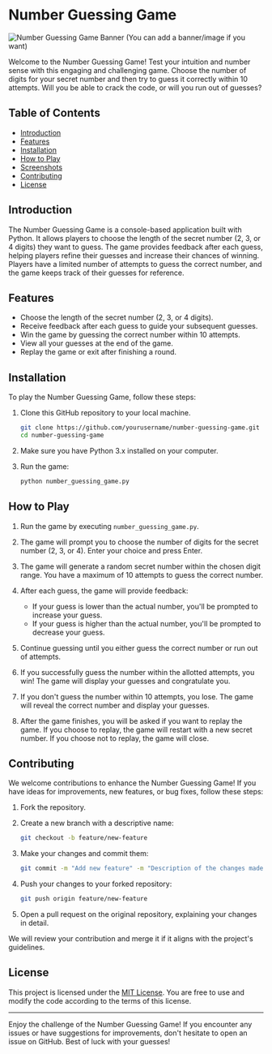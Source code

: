 # Number Guessing Game

![Number Guessing Game Banner](https://example.com/number-guessing-game-banner.png) (You can add a banner/image if you want)

Welcome to the Number Guessing Game! Test your intuition and number sense with this engaging and challenging game. Choose the number of digits for your secret number and then try to guess it correctly within 10 attempts. Will you be able to crack the code, or will you run out of guesses?

## Table of Contents

- [Introduction](#introduction)
- [Features](#features)
- [Installation](#installation)
- [How to Play](#how-to-play)
- [Screenshots](#screenshots)
- [Contributing](#contributing)
- [License](#license)

## Introduction

The Number Guessing Game is a console-based application built with Python. It allows players to choose the length of the secret number (2, 3, or 4 digits) they want to guess. The game provides feedback after each guess, helping players refine their guesses and increase their chances of winning. Players have a limited number of attempts to guess the correct number, and the game keeps track of their guesses for reference.

## Features

- Choose the length of the secret number (2, 3, or 4 digits).
- Receive feedback after each guess to guide your subsequent guesses.
- Win the game by guessing the correct number within 10 attempts.
- View all your guesses at the end of the game.
- Replay the game or exit after finishing a round.

## Installation

To play the Number Guessing Game, follow these steps:

1. Clone this GitHub repository to your local machine.
   ```bash
   git clone https://github.com/yourusername/number-guessing-game.git
   cd number-guessing-game
   ```

2. Make sure you have Python 3.x installed on your computer.

3. Run the game:
   ```bash
   python number_guessing_game.py
   ```

## How to Play

1. Run the game by executing `number_guessing_game.py`.

2. The game will prompt you to choose the number of digits for the secret number (2, 3, or 4). Enter your choice and press Enter.

3. The game will generate a random secret number within the chosen digit range. You have a maximum of 10 attempts to guess the correct number.

4. After each guess, the game will provide feedback:
   - If your guess is lower than the actual number, you'll be prompted to increase your guess.
   - If your guess is higher than the actual number, you'll be prompted to decrease your guess.

5. Continue guessing until you either guess the correct number or run out of attempts.

6. If you successfully guess the number within the allotted attempts, you win! The game will display your guesses and congratulate you.

7. If you don't guess the number within 10 attempts, you lose. The game will reveal the correct number and display your guesses.

8. After the game finishes, you will be asked if you want to replay the game. If you choose to replay, the game will restart with a new secret number. If you choose not to replay, the game will close.

## Contributing

We welcome contributions to enhance the Number Guessing Game! If you have ideas for improvements, new features, or bug fixes, follow these steps:

1. Fork the repository.

2. Create a new branch with a descriptive name:
   ```bash
   git checkout -b feature/new-feature
   ```

3. Make your changes and commit them:
   ```bash
   git commit -m "Add new feature" -m "Description of the changes made"
   ```

4. Push your changes to your forked repository:
   ```bash
   git push origin feature/new-feature
   ```

5. Open a pull request on the original repository, explaining your changes in detail.

We will review your contribution and merge it if it aligns with the project's guidelines.

## License

This project is licensed under the [MIT License](LICENSE). You are free to use and modify the code according to the terms of this license.

---

Enjoy the challenge of the Number Guessing Game! If you encounter any issues or have suggestions for improvements, don't hesitate to open an issue on GitHub. Best of luck with your guesses!
